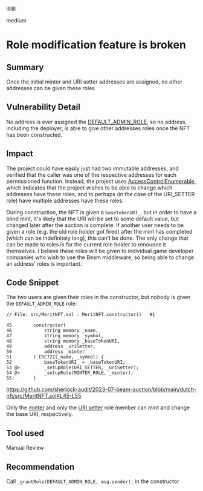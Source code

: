 IllIllI

medium

# Role modification feature is broken

## Summary

Once the initial minter and URI setter addresses are assigned, no other addresses can be given these roles


## Vulnerability Detail

No address is ever assigned the [DEFAULT_ADMIN_ROLE](https://github.com/OpenZeppelin/openzeppelin-contracts/blob/a55af77c75e8e5ce5205d2787856ee52055adf11/contracts/access/AccessControl.sol#L39-L57C29), so no address, including the deployer, is able to give other addresses roles once the NFT has been constructed.


## Impact

The project could have easily just had two immutable addresses, and verified that the caller was one of the respective addresses for each permissioned function. Instead, the project uses [AccessControlEnumerable](https://github.com/sherlock-audit/2023-07-beam-auction/blob/main/dutch-nft/src/MeritNFT.sol#L10), which indicates that the project wishes to be able to change which addresses have these roles, and to perhaps (in the case of the URI_SETTER role) have multiple addresses have these roles.

During construction, the NFT is given a `baseTokenURI_`, but in order to have a blind mint, it's likely that the URI will be set to some default value, but changed later after the auction is complete. If another user needs to be given a role (e.g. the old role holder got fired) after the mint has completed (which can be indefinitely long), this can't be done. The only change that can be made to roles is for the current role holder to renounce it themselves. I believe these roles will be given to individual game developer companies who wish to use the Beam middleware, so being able to change an address' roles is important.


## Code Snippet

The two users are given their roles in the constructor, but nobody is given the `DEFAULT_ADMIN_ROLE` role:
```solidity
// File: src/MeritNFT.sol : MeritNFT.constructor()   #1

45        constructor(
46            string memory _name,
47            string memory _symbol,
48            string memory _baseTokenURI,
49            address _uriSetter,
50            address _minter
51        ) ERC721(_name, _symbol) {
52            baseTokenURI_ = _baseTokenURI;
53 @>         _setupRole(URI_SETTER, _uriSetter);
54 @>         _setupRole(MINTER_ROLE, _minter);
55:       }
```
https://github.com/sherlock-audit/2023-07-beam-auction/blob/main/dutch-nft/src/MeritNFT.sol#L45-L55

Only the [minter](https://github.com/sherlock-audit/2023-07-beam-auction/blob/main/dutch-nft/src/MeritNFT.sol#L61-L63
) and only the [URI setter](https://github.com/sherlock-audit/2023-07-beam-auction/blob/main/dutch-nft/src/MeritNFT.sol#L67-L69
) role member can mint and change the base URI, respectively.


## Tool used

Manual Review


## Recommendation

Call `_grantRole(DEFAULT_ADMIN_ROLE, msg.sender);` in the constructor

